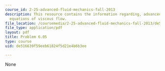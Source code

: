 ```yaml
---
course_id: 2-25-advanced-fluid-mechanics-fall-2013
description: This resource contains the information regarding, advanced fluid mechanics,
  equations of viscous flow.
file_location: /coursemedia/2-25-advanced-fluid-mechanics-fall-2013/de516639f59eeb61824f5d21e4b6b3ee_MIT2_25F13_Shapi_6.05-Prob.pdf
file_type: application/pdf
layout: pdf
title: Problem 6.05
type: course
uid: de516639f59eeb61824f5d21e4b6b3ee

---
```

None